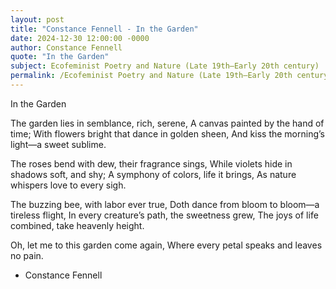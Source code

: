 ```yaml
---
layout: post
title: "Constance Fennell - In the Garden"
date: 2024-12-30 12:00:00 -0000
author: Constance Fennell
quote: "In the Garden"
subject: Ecofeminist Poetry and Nature (Late 19th–Early 20th century)
permalink: /Ecofeminist Poetry and Nature (Late 19th–Early 20th century)/Constance Fennell/Constance Fennell - In the Garden
---
```


In the Garden

The garden lies in semblance, rich, serene,
  A canvas painted by the hand of time;
  With flowers bright that dance in golden sheen,
  And kiss the morning’s light—a sweet sublime.

The roses bend with dew, their fragrance sings,
  While violets hide in shadows soft, and shy;
  A symphony of colors, life it brings,
  As nature whispers love to every sigh.

The buzzing bee, with labor ever true,
  Doth dance from bloom to bloom—a tireless flight,
  In every creature’s path, the sweetness grew,
  The joys of life combined, take heavenly height.

Oh, let me to this garden come again,
  Where every petal speaks and leaves no pain.

- Constance Fennell
